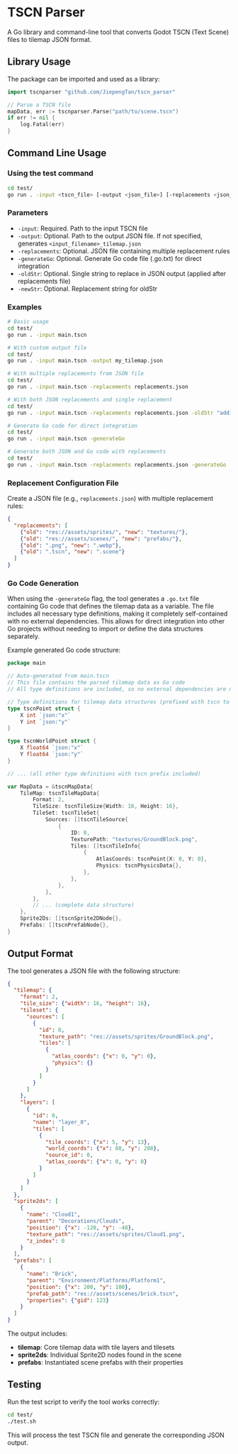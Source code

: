 # TSCN Parser

A Go library and command-line tool that converts Godot TSCN (Text Scene) files to tilemap JSON format.

## Library Usage

The package can be imported and used as a library:

```go
import tscnparser "github.com/JiepengTan/tscn_parser"

// Parse a TSCN file
mapData, err := tscnparser.Parse("path/to/scene.tscn")
if err != nil {
    log.Fatal(err)
}
```

## Command Line Usage

### Using the test command

```bash
cd test/
go run . -input <tscn_file> [-output <json_file>] [-replacements <json_file>] [-generateGo] [-oldStr <old_string>] [-newStr <new_string>]
```

### Parameters

- `-input`: Required. Path to the input TSCN file
- `-output`: Optional. Path to the output JSON file. If not specified, generates `<input_filename>_tilemap.json`
- `-replacements`: Optional. JSON file containing multiple replacement rules
- `-generateGo`: Optional. Generate Go code file (.go.txt) for direct integration
- `-oldStr`: Optional. Single string to replace in JSON output (applied after replacements file)
- `-newStr`: Optional. Replacement string for oldStr

### Examples

```bash
# Basic usage
cd test/
go run . -input main.tscn

# With custom output file
cd test/
go run . -input main.tscn -output my_tilemap.json

# With multiple replacements from JSON file
cd test/
go run . -input main.tscn -replacements replacements.json

# With both JSON replacements and single replacement
cd test/
go run . -input main.tscn -replacements replacements.json -oldStr "additional_old" -newStr "additional_new"

# Generate Go code for direct integration
cd test/
go run . -input main.tscn -generateGo

# Generate both JSON and Go code with replacements
cd test/
go run . -input main.tscn -replacements replacements.json -generateGo
```

### Replacement Configuration File

Create a JSON file (e.g., `replacements.json`) with multiple replacement rules:

```json
{
  "replacements": [
    {"old": "res://assets/sprites/", "new": "textures/"},
    {"old": "res://assets/scenes/", "new": "prefabs/"},
    {"old": ".png", "new": ".webp"},
    {"old": ".tscn", "new": ".scene"}
  ]
}
```

### Go Code Generation

When using the `-generateGo` flag, the tool generates a `.go.txt` file containing Go code that defines the tilemap data as a variable. The file includes all necessary type definitions, making it completely self-contained with no external dependencies. This allows for direct integration into other Go projects without needing to import or define the data structures separately.

Example generated Go code structure:
```go
package main

// Auto-generated from main.tscn
// This file contains the parsed tilemap data as Go code
// All type definitions are included, so no external dependencies are needed

// Type definitions for tilemap data structures (prefixed with tscn to avoid naming conflicts)
type tscnPoint struct {
	X int `json:"x"`
	Y int `json:"y"`
}

type tscnWorldPoint struct {
	X float64 `json:"x"`
	Y float64 `json:"y"`
}

// ... (all other type definitions with tscn prefix included)

var MapData = &tscnMapData{
	TileMap: tscnTileMapData{
		Format: 2,
		TileSize: tscnTileSize{Width: 16, Height: 16},
		TileSet: tscnTileSet{
			Sources: []tscnTileSource{
				{
					ID: 0,
					TexturePath: "textures/GroundBlock.png",
					Tiles: []tscnTileInfo{
						{
							AtlasCoords: tscnPoint{X: 0, Y: 0},
							Physics: tscnPhysicsData{},
						},
					},
				},
			},
		},
		// ... (complete data structure)
	},
	Sprite2Ds: []tscnSprite2DNode{},
	Prefabs: []tscnPrefabNode{},
}
```

## Output Format

The tool generates a JSON file with the following structure:

```json
{
  "tilemap": {
    "format": 2,
    "tile_size": {"width": 16, "height": 16},
    "tileset": {
      "sources": [
        {
          "id": 0,
          "texture_path": "res://assets/sprites/GroundBlock.png",
          "tiles": [
            {
              "atlas_coords": {"x": 0, "y": 0},
              "physics": {}
            }
          ]
        }
      ]
    },
    "layers": [
      {
        "id": 0,
        "name": "layer_0",
        "tiles": [
          {
            "tile_coords": {"x": 5, "y": 13},
            "world_coords": {"x": 80, "y": 208},
            "source_id": 0,
            "atlas_coords": {"x": 0, "y": 0}
          }
        ]
      }
    ]
  },
  "sprite2ds": [
    {
      "name": "Cloud1",
      "parent": "Decorations/Clouds",
      "position": {"x": -120, "y": -48},
      "texture_path": "res://assets/sprites/Cloud1.png",
      "z_index": 0
    }
  ],
  "prefabs": [
    {
      "name": "Brick",
      "parent": "Environment/Platforms/Platform1",
      "position": {"x": 200, "y": 100},
      "prefab_path": "res://assets/scenes/brick.tscn",
      "properties": {"gid": 123}
    }
  ]
}
```

The output includes:
- **tilemap**: Core tilemap data with tile layers and tilesets
- **sprite2ds**: Individual Sprite2D nodes found in the scene
- **prefabs**: Instantiated scene prefabs with their properties

## Testing

Run the test script to verify the tool works correctly:

```bash
cd test/
./test.sh
```

This will process the test TSCN file and generate the corresponding JSON output.